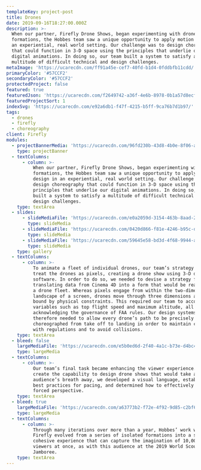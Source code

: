```yaml
---
templateKey: project-post
title: Drones
date: 2019-09-16T18:27:00.000Z
description: >-
  When our partner, Firefly Drone Shows, began experimenting with drone
  formations, the Hobbes team saw a unique opportunity to apply motion design in
  an experiential, real world setting. Our challenge was to design choreography
  that could function in 3-D space using the principles that underlie our
  digital animations. In doing so, our team built a system to satisfy a
  multitude of difficult technical and design challenges. 
metaImage: 'https://ucarecdn.com/ff91a45e-cef7-40fd-b1d4-0fddbfb11cdd/'
primaryColor: '#57CCF2'
secondaryColor: '#57CCF2'
protectedProject: false
featured: true
featuredJson: 'https://ucarecdn.com/f2649742-a36f-4e6b-8978-0b1a57d8ecf4/'
featuredProjectSort: 1
indexSvg: 'https://ucarecdn.com/e92a6db1-f47f-4215-b5ff-9ca76b7d1b97/'
tags:
  - drones
  - firefly
  - choreography
client: Firefly
modules:
  - projectBannerMedia: 'https://ucarecdn.com/96fd230b-43d8-4b0e-8f06-aeadba5b4fcc/'
    type: projectBanner
  - textColumns:
      - column: >-
          When our partner, Firefly Drone Shows, began experimenting with drone
          formations, the Hobbes team saw a unique opportunity to apply motion
          design in an experiential, real world setting. Our challenge was to
          design choreography that could function in 3-D space using the
          principles that underlie our digital animations. In doing so, our team
          built a system to satisfy a multitude of difficult technical and
          design challenges.
    type: textArea
  - slides:
      - slideMediaFile: 'https://ucarecdn.com/e0a2059d-3154-463b-8aad-212b87fd110b/'
        type: slideMedia
      - slideMediaFile: 'https://ucarecdn.com/0420d866-f81e-4246-b95c-d14d11dd7d9a/'
        type: slideMedia
      - slideMediaFile: 'https://ucarecdn.com/59645e58-bd3d-4f68-9944-a6ab0f840360/'
        type: slideMedia
    type: gallery
  - textColumns:
      - column: >-
          To animate a fleet of individual drones, our team’s strategy was to
          treat the drones as pixels, creating a drone show using 3-D design
          software. In order to do so, we needed to devise a strategy for
          translating data from Cinema 4D into a form that would be readable by
          a drone fleet. Whereas pixels engage from within the two-dimensional
          landscape of a screen, drones move through three dimensions and are
          bound by physical constraints. This required our team to account for
          variables such as top flight speed and maximum altitude, all while
          acknowledging the governance of FAA rules. Our design systems
          therefore needed to allow every drone’s path to be precisely
          choreographed from take off to landing in order to maintain compliance
          with regulations and to avoid collisions.
    type: textArea
  - bleed: false
    largeMediaFile: 'https://ucarecdn.com/e5b0ed6d-2f40-4a1c-b73e-d4bc45087d0e/'
    type: largeMedia
  - textColumns:
      - column: >-
          Our team’s final task became enhancing the viewer experience. To
          create the capability to design drone shows that would take an
          audience’s breath away, we developed a visual language, established
          best practices for pacing, and determined how to effectively use
          forced perspective.
    type: textArea
  - bleed: true
    largeMediaFile: 'https://ucarecdn.com/a63773b2-f72e-4f92-9d85-c2bf62a4ebde/'
    type: largeMedia
  - textColumns:
      - column: >-
          Through many iterations over more than a year, Hobbes’ work with
          Firefly evolved from a series of isolated formations into a single,
          cohesive experience that can capture the imagination of 10,000+
          viewers at once, as with this audience at the 2019 World Scout
          Jamboree.
    type: textArea
---
```



